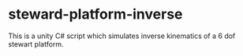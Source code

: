 # steward-platform-inverse

This is a unity C# script which simulates inverse kinematics of a 6 dof stewart platform.

